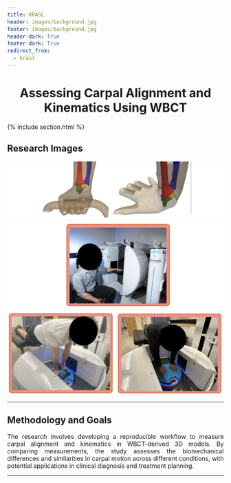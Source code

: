 ```yaml
---
title: KRASL
header: images/background.jpg
footer: images/background.jpg
header-dark: True
footer-dark: True
redirect_from:
  - krasl
---
```


<h1 style="text-align: center;">Assessing Carpal Alignment and Kinematics Using WBCT</h1>

{% include section.html %}

## Research Images

<div style="display: flex; flex-wrap: wrap; gap: 10px; justify-content: center;">
  <img src="/images/projects/krasl/img1.png" alt="3D Carpal Model" style="width: auto; height: auto; border-radius: 5px;">
  <img src="/images/projects/krasl/img4.png" alt="Kinematics Analysis" style="width: auto; height: auto; border-radius: 5px;">
</div>

---

## Methodology and Goals

<p style="text-align: justify;">
The research involves developing a reproducible workflow to measure carpal alignment and kinematics in WBCT-derived 3D models. By comparing measurements, the study assesses the biomechanical differences and similarities in carpal motion across different conditions, with potential applications in clinical diagnosis and treatment planning.
</p>

---